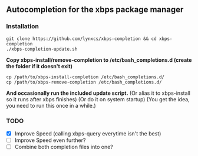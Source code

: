 Autocompletion for the xbps package manager
-----------------------

### Installation
```
git clone https://github.com/lynxcs/xbps-completion && cd xbps-completion
./xbps-completion-update.sh
```
**Copy xbps-install/remove-completion to /etc/bash_completions.d (create the folder if it doesn't exit)**
```
cp /path/to/xbps-install-completion /etc/bash_completions.d/
cp /path/to/xbps-remove-completion /etc/bash_completions.d/
```
**And occasionally run the included update script.**
(Or alias it to xbps-install so it runs after xbps finishes)
(Or do it on system startup)
(You get the idea, you need to run this once in a while.)
### TODO
- [x] Improve Speed (calling xbps-query everytime isn't the best)
- [ ] Improve Speed even further?
- [ ] Combine both completion files into one?
